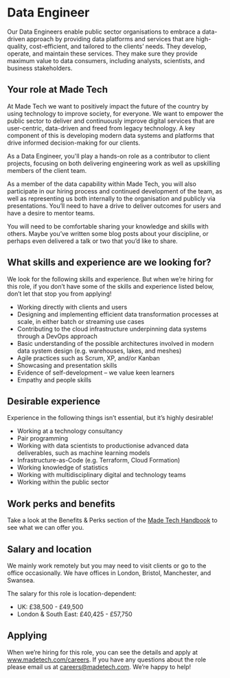 # Data Engineer

Our Data Engineers enable public sector organisations to embrace a data-driven approach by providing data platforms and services that are high-quality, cost-efficient, and tailored to the clients’ needs. They develop, operate, and maintain these services. They make sure they provide maximum value to data consumers, including analysts, scientists, and business stakeholders.

## Your role at Made Tech

At Made Tech we want to positively impact the future of the country by using technology to improve society, for everyone. We want to empower the public sector to deliver and continuously improve digital services that are user-centric, data-driven and freed from legacy technology. A key component of this is developing modern data systems and platforms that drive informed decision-making for our clients.

As a Data Engineer, you'll play a hands-on role as a contributor to client projects, focusing on both delivering engineering work as well as upskilling members of the client team.

As a member of the data capability within Made Tech, you will also participate in our hiring process and continued development of the team, as well as representing us both internally to the organisation and publicly via presentations. You’ll need to have a drive to deliver outcomes for users and have a desire to mentor teams.

You will need to be comfortable sharing your knowledge and skills with others. Maybe you’ve written some blog posts about your discipline, or perhaps even delivered a talk or two that you’d like to share.

## What skills and experience are we looking for?

We look for the following skills and experience. But when we’re hiring for this role, if you don’t have some of the skills and experience listed below, don’t let that stop you from applying! 

- Working directly with clients and users
- Designing and implementing efficient data transformation processes at scale, in either batch or streaming use cases
- Contributing to the cloud infrastructure underpinning data systems through a DevOps approach
- Basic understanding of the possible architectures involved in modern data system design (e.g. warehouses, lakes, and meshes)
- Agile practices such as Scrum, XP, and/or Kanban
- Showcasing and presentation skills
- Evidence of self-development – we value keen learners
- Empathy and people skills

## Desirable experience

Experience in the following things isn’t essential, but it’s highly desirable!

- Working at a technology consultancy
- Pair programming
- Working with data scientists to productionise advanced data deliverables, such as machine learning models
- Infrastructure-as-Code (e.g. Terraform, Cloud Formation)
- Working knowledge of statistics
- Working with multidisciplinary digital and technology teams
- Working within the public sector

## Work perks and benefits

Take a look at the Benefits & Perks section of the [Made Tech Handbook](https://github.com/madetech/handbook) to see what we can offer you. 

## Salary and location

We mainly work remotely but you may need to visit clients or go to the office occasionally. We have offices in London, Bristol, Manchester, and Swansea. 

The salary for this role is location-dependent:

- UK: £38,500 - £49,500
- London & South East: £40,425 - £57,750

## Applying

When we’re hiring for this role, you can see the details and apply at www.madetech.com/careers. If you have any questions about the role please email us at [careers@madetech.com](mailto:careers@madetech.com). We’re happy to help!

